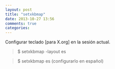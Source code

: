 ```yaml
---
layout: post
title: "setxkbmap"
date: 2013-10-27 13:56
comments: true
categories: 
---
```

Configurar teclado [para X.org] en la sesión actual.

>$ setxkbmap -layout es

>$ setxkbmap es (configurarlo en español)

